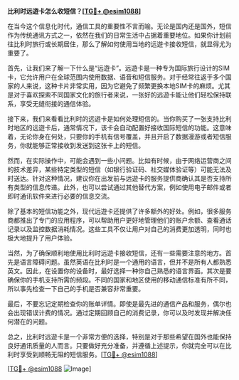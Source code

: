 **比利时远遊卡怎么收短信？[[TG💪+ @esim1088](https://t.me/s/esim1088)]**

在当今这个信息化时代，通信工具的重要性不言而喻。无论是国内还是国外，短信作为传统通讯方式之一，依然在我们的日常生活中占据着重要地位。如果你计划前往比利时旅行或长期居住，那么了解如何使用当地的远遊卡接收短信，就显得尤为重要了。

首先，让我们来了解一下什么是“远遊卡”。远遊卡是一种专为国际旅行设计的SIM卡，它允许用户在全球范围内使用数据、语音和短信服务。对于经常往返于多个国家的人来说，这种卡片非常实用，因为它避免了频繁更换本地SIM卡的麻烦。尤其是对于喜欢探索不同国家文化的旅行者来说，一张好的远遊卡能让他们轻松保持联系，享受无缝衔接的通信体验。

接下来，我们来看看比利时的远遊卡是如何处理短信的。当你购买了一张支持比利时地区的远遊卡后，通常情况下，该卡会自动配置好接收国际短信的功能。这意味着，无论你身在何处，只要你的手机有信号覆盖，并且开启了数据漫游或者短信服务，你就能够正常接收到发送到这张卡上的短信。

然而，在实际操作中，可能会遇到一些小问题。比如有时候，由于网络运营商之间的技术差异，某些特定类型的短信（如银行验证码、社交媒体验证等）可能无法及时送达。针对这种情况，建议你在出发前与远遊卡的服务提供商确认其是否支持所有类型的信息传递。此外，也可以尝试通过其他替代方案，例如使用电子邮件或者即时通讯软件来进行必要的信息交流。

除了基本的短信功能之外，现代远遊卡还提供了许多额外的好处。例如，很多服务商都推出了专门的应用程序，可以帮助用户更好地管理他们的账户余额、查看通话记录以及监控数据消耗情况。这些工具不仅让用户对自己的消费更加透明，同时也极大地提升了用户体验。

当然，为了确保顺利地使用比利时远遊卡接收短信，还有一些需要注意的地方。首先是语言障碍问题。虽然英语在比利时是一个通用的语言，但并不是所有人都熟悉英文。因此，在设置你的设备时，最好选择一种你自己熟悉的语言界面。其次是要确保你的手机支持所需的频段。不同的国家和地区使用的移动通信标准有所不同，所以事先检查一下自己的手机是否兼容非常重要。

最后，不要忘记定期检查你的账单详情。即使是最先进的通信产品和服务，偶尔也会出现错误计费的情况。通过定期回顾自己的消费记录，你可以及时发现并解决任何潜在的问题。

总之，比利时远遊卡是一个非常方便的选择，特别是对于那些希望在国外也能保持良好通讯质量的人而言。只要做好充分准备，并遵循上述提示，你就完全可以在比利时享受到顺畅无阻的短信服务。[[TG💪+ @esim1088](https://t.me/s/esim1088)]

[[TG💪+ @esim1088](https://t.me/s/esim1088) ![Image](https://i.postimg.cc/4NQfJmqS/Snipaste-2025-05-13-00-14-12.png)]